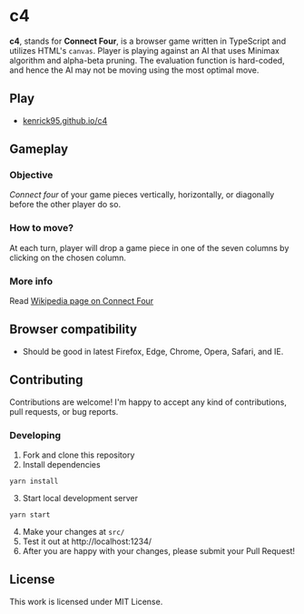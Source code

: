 c4
==

**c4**, stands for **Connect Four**, is a browser game written in TypeScript and utilizes HTML's `canvas`. Player is playing against an AI that uses Minimax algorithm and alpha-beta pruning. The evaluation function is hard-coded, and hence the AI may not be moving using the most optimal move.

## Play
* [kenrick95.github.io/c4](https://kenrick95.github.io/c4/)

## Gameplay
### Objective
*Connect four* of your game pieces vertically, horizontally, or diagonally before the other player do so.

### How to move?
At each turn, player will drop a game piece in one of the seven columns by clicking on the chosen column.

### More info
Read [Wikipedia page on Connect Four](https://en.wikipedia.org/wiki/Connect_Four)

## Browser compatibility
- Should be good in latest Firefox, Edge, Chrome, Opera, Safari, and IE.

## Contributing
Contributions are welcome! I'm happy to accept any kind of contributions, pull requests, or bug reports.

### Developing

1. Fork and clone this repository
2. Install dependencies
  ```
  yarn install
  ```
3. Start local development server
  ```
  yarn start
  ```
4. Make your changes at `src/`
5. Test it out at http://localhost:1234/
6. After you are happy with your changes, please submit your Pull Request!

## License
This work is licensed under MIT License.

